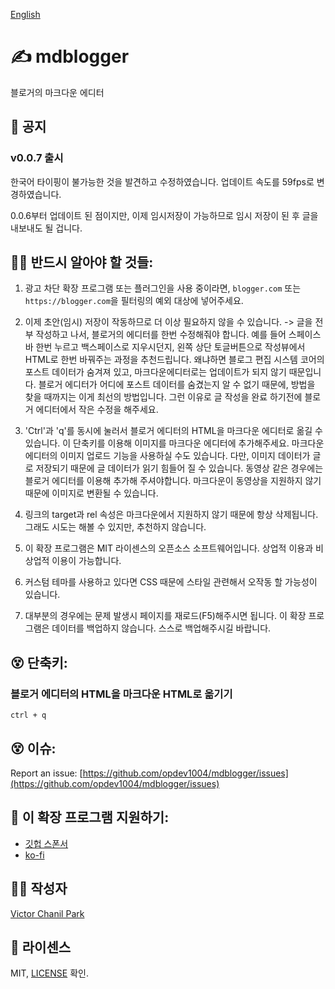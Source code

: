 [English](https://github.com/opdev1004/mdblogger)

# ✍ mdblogger

블로거의 마크다운 에디터

## 📢 공지

### v0.0.7 출시

한국어 타이핑이 불가능한 것을 발견하고 수정하였습니다. 업데이트 속도를 59fps로 변경하였습니다.

0.0.6부터 업데이트 된 점이지만, 이제 임시저장이 가능하므로 임시 저장이 된 후 글을 내보내도 될 겁니다.

## 👨‍🏫 반드시 알아야 할 것들:

1. 광고 차단 확장 프로그램 또는 플러그인을 사용 중이라면, `blogger.com` 또는 `https://blogger.com`을 필터링의 예외 대상에 넣어주세요.

2. 이제 초안(임시) 저장이 작동하므로 더 이상 필요하지 않을 수 있습니다. -> 글을 전부 작성하고 나서, 블로거의 에디터를 한번 수정해줘야 합니다. 예를 들어 스페이스바 한번 누르고 백스페이스로 지우시던지, 왼쪽 상단 토글버튼으로 작성뷰에서 HTML로 한번 바꿔주는 과정을 추천드립니다. 왜냐하면 블로그 편집 시스템 코어의 포스트 데이터가 숨겨져 있고, 마크다운에디터로는 업데이트가 되지 않기 때문입니다. 블로거 에디터가 어디에 포스트 데이터를 숨겼는지 알 수 없기 때문에, 방법을 찾을 때까지는 이게 최선의 방법입니다. 그런 이유로 글 작성을 완료 하기전에 블로거 에디터에서 작은 수정을 해주세요.

3. 'Ctrl'과 'q'를 동시에 눌러서 블로거 에디터의 HTML을 마크다운 에디터로 옮길 수 있습니다. 이 단축키를 이용해 이미지를 마크다운 에디터에 추가해주세요. 마크다운 에디터의 이미지 업로드 기능을 사용하실 수도 있습니다. 다만, 이미지 데이터가 글로 저장되기 때문에 글 데이터가 읽기 힘들어 질 수 있습니다. 동영상 같은 경우에는 블로거 에디터를 이용해 추가해 주셔야합니다. 마크다운이 동영상을 지원하지 않기 때문에 이미지로 변환될 수 있습니다.

4. 링크의 target과 rel 속성은 마크다운에서 지원하지 않기 때문에 항상 삭제됩니다. 그래도 시도는 해볼 수 있지만, 추천하지 않습니다.

5. 이 확장 프로그램은 MIT 라이센스의 오픈소스 소프트웨어입니다. 상업적 이용과 비상업적 이용이 가능합니다.

6. 커스텀 테마를 사용하고 있다면 CSS 때문에 스타일 관련해서 오작동 할 가능성이 있습니다.

7. 대부분의 경우에는 문제 발생시 페이지를 재로드(F5)해주시면 됩니다. 이 확장 프로그램은 데이터를 백업하지 않습니다. 스스로 백업해주시길 바랍니다.

## 😵 단축키:

### 블로거 에디터의 HTML을 마크다운 HTML로 옮기기

```
ctrl + q
```

## 😵 이슈:

Report an issue: [https://github.com/opdev1004/mdblogger/issues](https://github.com/opdev1004/mdblogger/issues)

## 💪 이 확장 프로그램 지원하기:

- [깃헙 스폰서](https://github.com/sponsors/opdev1004)
- [ko-fi](https://ko-fi.com/opdev1004)

## 👨‍💻 작성자

[Victor Chanil Park](https://github.com/opdev1004)

## 💯 라이센스

MIT, [LICENSE](../LICENSE) 확인.
